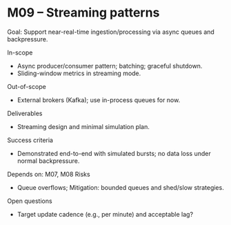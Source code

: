 # M09 – Streaming patterns

Goal: Support near-real-time ingestion/processing via async queues and backpressure.

In-scope
- Async producer/consumer pattern; batching; graceful shutdown.
- Sliding-window metrics in streaming mode.

Out-of-scope
- External brokers (Kafka); use in-process queues for now.

Deliverables
- Streaming design and minimal simulation plan.

Success criteria
- Demonstrated end-to-end with simulated bursts; no data loss under normal backpressure.

Depends on: M07, M08
Risks
- Queue overflows; Mitigation: bounded queues and shed/slow strategies.

Open questions
- Target update cadence (e.g., per minute) and acceptable lag?
